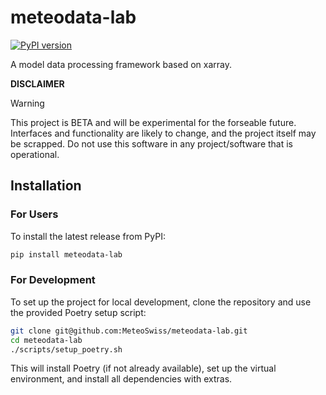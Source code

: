 # meteodata-lab
<!-- To update when it's released -->
[![PyPI version](https://img.shields.io/pypi/v/your-package-name.svg)](https://pypi.org/project/your-package-name/)

A model data processing framework based on xarray.

**DISCLAIMER**

> [!WARNING]
> This project is BETA and will be experimental for the forseable future. Interfaces and functionality are likely to change, and the project itself may be scrapped. Do not use this software in any project/software that is operational.

## Installation


### For Users

To install the latest release from PyPI:

```bash
pip install meteodata-lab
```
### For Development
To set up the project for local development, clone the repository and use the provided Poetry setup script:
```bash
git clone git@github.com:MeteoSwiss/meteodata-lab.git
cd meteodata-lab
./scripts/setup_poetry.sh
```
This will install Poetry (if not already available), set up the virtual environment, and install all dependencies with extras.
